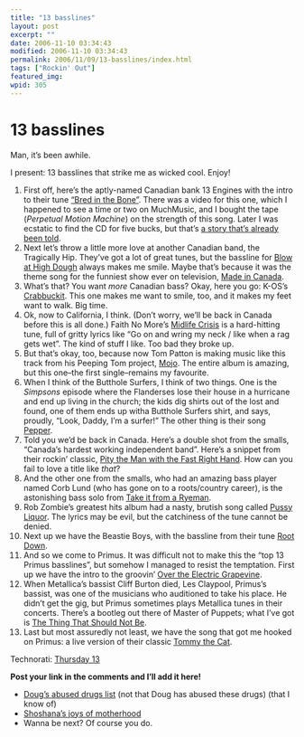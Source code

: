 ```yaml
---
title: "13 basslines"
layout: post
excerpt: ""
date: 2006-11-10 03:34:43
modified: 2006-11-10 03:34:43
permalink: 2006/11/09/13-basslines/index.html
tags: ["Rockin' Out"]
featured_img: 
wpid: 305
---
```


# 13 basslines

Man, it’s been awhile.

I present: 13 basslines that strike me as wicked cool. Enjoy!

1. First off, here’s the aptly-named Canadian bank 13 Engines with the intro to their tune [“Bred in the Bone”](http://www.bolt.com/vodou/music/Bred_in_the_Bone/2587518). There was a video for this one, which I happened to see a time or two on MuchMusic, and I bought the tape (*Perpetual Motion Machine*) on the strength of this song. Later I was ecstatic to find the CD for five bucks, but that’s [a story that’s already been told](http://www.patrickjohanneson.com/deardiary/2006/05/25/thirteen-thirteens/).
2. Next let’s throw a little more love at another Canadian band, the Tragically Hip. They’ve got a lot of great tunes, but the bassline for [Blow at High Dough](http://www.bolt.com/vodou/music/Blow_at_High_Dough/2587515) always makes me smile. Maybe that’s because it was the theme song for the funniest show ever on television, [Made in Canada](http://www.imdb.com/title/tt0172754/).
3. What’s that? You want *more* Canadian bass? Okay, here you go: K-OS’s [Crabbuckit](http://www.bolt.com/vodou/music/Crabbuckit/2587519). This one makes me want to smile, too, and it makes my feet want to walk. Big time.
4. Ok, now to California, I think. (Don’t worry, we’ll be back in Canada before this is all done.) Faith No More’s [Midlife Crisis](http://www.bolt.com/vodou/music/Midlife_Crisis/2587524) is a hard-hitting tune, full of gritty lyrics like “Go on and wring my neck / like when a rag gets wet”. The kind of stuff I like. Too bad they broke up.
5. But that’s okay, too, because now Tom Patton is making music like this track from his Peeping Tom project, [Mojo](http://www.bolt.com/vodou/music/Mojo/2587525). The entire album is amazing, but this one–the first single–remains my favourite.
6. When I think of the Butthole Surfers, I think of two things. One is the *Simpsons* episode where the Flanderses lose their house in a hurricane and end up living in the church; the kids dig shirts out of the lost and found, one of them ends up witha Butthole Surfers shirt, and says, proudly, “Look, Daddy, I’m a surfer!” The other thing is their song [Pepper](http://www.bolt.com/vodou/music/Pepper/2587527).
7. Told you we’d be back in Canada. Here’s a double shot from the smalls, “Canada’s hardest working independent band”. Here’s a snippet from their rockin’ classic, [Pity the Man with the Fast Right Hand](http://www.bolt.com/vodou/music/Pity_the_Man_with_the_Fas/2587528). How can you fail to love a title like *that*?
8. And the other one from the smalls, who had an amazing bass player named Corb Lund (who has gone on to a roots/country career), is the astonishing bass solo from [Take it from a Ryeman](http://www.bolt.com/vodou/music/Take_it_from_a_Ryeman/2587543).
9. Rob Zombie’s greatest hits album had a nasty, brutish song called [Pussy Liquor](http://www.bolt.com/vodou/music/Pussy_Liquor/2587530). The lyrics may be evil, but the catchiness of the tune cannot be denied.
10. Next up we have the Beastie Boys, with the bassline from their tune [Root Down](http://www.bolt.com/vodou/music/Root_Down/2587542).
11. And so we come to Primus. It was difficult not to make this the “top 13 Primus basslines”, but somehow I managed to resist the temptation. First up we have the intro to the groovin’ [Over the Electric Grapevine](http://www.bolt.com/vodou/music/Over_the_Electric_Grapevi/2587522).
12. When Metallica’s bassist Cliff Burton died, Les Claypool, Primus’s bassist, was one of the musicians who auditioned to take his place. He didn’t get the gig, but Primus sometimes plays Metallica tunes in their concerts. There’s a bootleg out there of Master of Puppets; what I’ve got is [The Thing That Should Not Be](http://www.bolt.com/vodou/music/Primus_Cover__Thing_That_/2587546).
13. Last but most assuredly not least, we have the song that got me hooked on Primus: a live version of their classic [Tommy the Cat](http://www.bolt.com/vodou/music/Tommy_the_Cat/2587548).

Technorati: [Thursday 13](http://www.technorati.com/tag/thursday+thirteen)

**Post your link in the comments and I’ll add it here!**

- [Doug’s abused drugs list](http://ballsandwalnuts.com/?p=1431) (not that Doug has abused these drugs) (that I know of)
- [Shoshana’s joys of motherhood](http://unsealmylips.blogspot.com/2006/11/thursday-thirteen-6.html)
- Wanna be next? Of course you do.